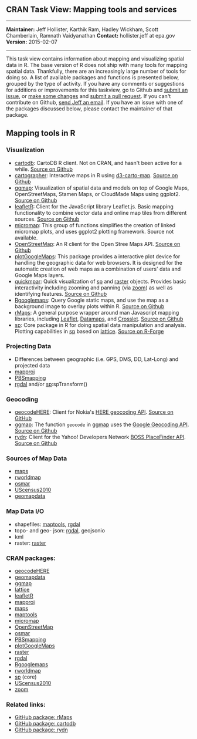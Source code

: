 CRAN Task View: Mapping tools and services
------------------------------------------

  ----------------- --------------------------------------------------------------------------------------
  **Maintainer:**   Jeff Hollister, Karthik Ram, Hadley Wickham, Scott Chamberlain, Ramnath Vaidyanathan
  **Contact:**      hollister.jeff at epa.gov
  **Version:**      2015-02-07
  ----------------- --------------------------------------------------------------------------------------

This task view contains information about mapping and visualizing
spatial data in R. The base version of R does not ship with many tools
for mapping spatial data. Thankfully, there are an increasingly large
number of tools for doing so. A list of available packages and functions
is presented below, grouped by the type of activity. If you have any
comments or suggestions for additions or improvements for this taskview,
go to Github and [submit an
issue](https://github.com/ropensci/maptools/issues), or [make some
changes](https://github.com/ropensci/maptools/CONTRIBUTING.md) and
[submit a pull request](https://github.com/ropensci/maptools/pulls). If
you can't contribute on Github, [send Jeff an
email](mailto:hollister.jeff@epa.gov). If you have an issue with one of
the packages discussed below, please contact the maintainer of that
package.

Mapping tools in R
------------------

### Visualization

-   [cartodb](https://github.com/Vizzuality/cartodb-r): CartoDB R
    client. Not on CRAN, and hasn't been active for a while. [Source on
    Github](https://github.com/Vizzuality/cartodb-r)
-   [cartographer](https://github.com/lmullen/cartographer): Interactive
    maps in R using
    [d3-carto-map](https://github.com/emeeks/d3-carto-map). [Source on
    Github](https://github.com/lmullen/cartographer)
-   [ggmap](http://cran.r-project.org/web/packages/ggmap/index.html):
    Visualization of spatial data and models on top of Google Maps,
    OpenStreetMaps, Stamen Maps, or CloudMade Maps using ggplot2.
    [Source on Github](https://github.com/dkahle/ggmap)
-   [leafletR](http://cran.r-project.org/web/packages/leafletR/index.html):
    Client for the JavaScript library Leaflet.js. Basic mapping
    functionality to combine vector data and online map tiles from
    different sources. [Source on
    Github](https://github.com/chgrl/leafletR)
-   [micromap](http://cran.r-project.org/web/packages/micromap/index.html):
    This group of functions simplifies the creation of linked micromap
    plots, and uses ggplot2 plotting framework. Source not available.
-   [OpenStreetMap](http://cran.r-project.org/web/packages/OpenStreetMap/index.html):
    An R client for the Open Stree Maps API. [Source on
    Github](https://github.com/)
-   [plotGoogleMaps](http://cran.r-project.org/web/packages/plotGoogleMaps/index.html):
    This package provides a interactive plot device for handling the
    geographic data for web browsers. It is designed for the automatic
    creation of web maps as a combination of users' data and Google Maps
    layers.
-   [quickmpar](https://github.com/jhollist/quickmapr): Quick
    visualization of
    [sp](http://cran.r-project.org/web/packages/sp/index.html) and
    [raster](http://cran.r-project.org/web/packages/raster/index.html)
    objects. Provides basic interactivity including zooming and panning
    (via [zoom](http://cran.r-project.org/web/packages/zoom/index.html))
    as well as identifying features. [Source on
    Github](https://github.com/jhollist/quickmapr)
-   [Rgooglemaps](http://cran.r-project.org/web/packages/Rgooglemaps/index.html):
    Query Google static maps, and use the map as a background image to
    overlay plots within R. [Source on
    Github](https://github.com/markusloecher/RgoogleMaps)
-   [rMaps](https://github.com/ramnathv/rMaps): A general purpose
    wrapper around man Javascript mapping libraries, including
    [Leaflet](http://leafletjs.com/),
    [Datamaps](http://datamaps.github.io/), and
    [Crosslet](http://sztanko.github.io/crosslet/). [Source on
    Github](https://github.com/ramnathv/rMaps)
-   [sp](http://cran.r-project.org/web/packages/sp/index.html): Core
    package in R for doing spatial data manipulation and analysis.
    Plotting capabilities in
    [sp](http://cran.r-project.org/web/packages/sp/index.html) based on
    [lattice](http://cran.r-project.org/web/packages/lattice/index.html).
    [Source on
    R-Forge](https://r-forge.r-project.org/projects/rspatial/)

### Projecting Data

-   Differences between geographic (i.e. GPS, DMS, DD, Lat-Long) and
    projected data
-   [mapproj](http://cran.r-project.org/web/packages/mapproj/index.html)
-   [PBSmapping](http://cran.r-project.org/web/packages/PBSmapping/index.html)
-   [rgdal](http://cran.r-project.org/web/packages/rgdal/index.html)
    and/or
    [sp](http://cran.r-project.org/web/packages/sp/index.html):spTransform()

### Geocoding

-   [geocodeHERE](http://cran.r-project.org/web/packages/geocodeHERE/index.html):
    Client for Nokia's [HERE geocoding
    API](https://developer.here.com/geocoder). [Source on
    GitHub](https://github.com/corynissen/geocodeHERE/)
-   [ggmap](http://cran.r-project.org/web/packages/ggmap/index.html):
    The function `geocode` in
    [ggmap](http://cran.r-project.org/web/packages/ggmap/index.html)
    uses the [Google Geocoding
    API](https://developers.google.com/maps/documentation/geocoding/?csw=1).
    [Source on Github](https://github.com/)
-   [rydn](https://github.com/trestletech/rydn): Client for the Yahoo!
    Developers Network [BOSS PlaceFinder
    API](https://developer.yahoo.com/boss/). [Source on
    Github](https://github.com/trestletech/rydn)

### Sources of Map Data

-   [maps](http://cran.r-project.org/web/packages/maps/index.html)
-   [rworldmap](http://cran.r-project.org/web/packages/rworldmap/index.html)
-   [osmar](http://cran.r-project.org/web/packages/osmar/index.html)
-   [UScensus2010](http://cran.r-project.org/web/packages/UScensus2010/index.html)
-   [geomapdata](http://cran.r-project.org/web/packages/geomapdata/index.html)

### Map Data I/O

-   shapefiles:
    [maptools](http://cran.r-project.org/web/packages/maptools/index.html),
    [rgdal](http://cran.r-project.org/web/packages/rgdal/index.html)
-   topo- and geo- json:
    [rgdal](http://cran.r-project.org/web/packages/rgdal/index.html),
    geojsonio
-   kml
-   raster:
    [raster](http://cran.r-project.org/web/packages/raster/index.html)

### CRAN packages:

-   [geocodeHERE](http://cran.r-project.org/web/packages/geocodeHERE/index.html)
-   [geomapdata](http://cran.r-project.org/web/packages/geomapdata/index.html)
-   [ggmap](http://cran.r-project.org/web/packages/ggmap/index.html)
-   [lattice](http://cran.r-project.org/web/packages/lattice/index.html)
-   [leafletR](http://cran.r-project.org/web/packages/leafletR/index.html)
-   [mapproj](http://cran.r-project.org/web/packages/mapproj/index.html)
-   [maps](http://cran.r-project.org/web/packages/maps/index.html)
-   [maptools](http://cran.r-project.org/web/packages/maptools/index.html)
-   [micromap](http://cran.r-project.org/web/packages/micromap/index.html)
-   [OpenStreetMap](http://cran.r-project.org/web/packages/OpenStreetMap/index.html)
-   [osmar](http://cran.r-project.org/web/packages/osmar/index.html)
-   [PBSmapping](http://cran.r-project.org/web/packages/PBSmapping/index.html)
-   [plotGoogleMaps](http://cran.r-project.org/web/packages/plotGoogleMaps/index.html)
-   [raster](http://cran.r-project.org/web/packages/raster/index.html)
-   [rgdal](http://cran.r-project.org/web/packages/rgdal/index.html)
-   [Rgooglemaps](http://cran.r-project.org/web/packages/Rgooglemaps/index.html)
-   [rworldmap](http://cran.r-project.org/web/packages/rworldmap/index.html)
-   [sp](http://cran.r-project.org/web/packages/sp/index.html) (core)
-   [UScensus2010](http://cran.r-project.org/web/packages/UScensus2010/index.html)
-   [zoom](http://cran.r-project.org/web/packages/zoom/index.html)

### Related links:

-   [GitHub package: rMaps](https://github.com/ramnathv/rMaps)
-   [GitHub package: cartodb](https://github.com/Vizzuality/cartodb-r)
-   [GitHub package: rydn](https://github.com/trestletech/rydn)

